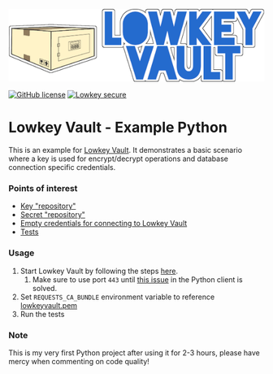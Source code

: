 ![LowkeyVault](https://raw.githubusercontent.com/nagyesta/lowkey-vault/main/.github/assets/LowkeyVault-logo-full.png)

[![GitHub license](https://img.shields.io/github/license/nagyesta/lowkey-vault-example-python?color=informational)](https://raw.githubusercontent.com/nagyesta/lowkey-vault-example-python/main/LICENSE)
[![Lowkey secure](https://img.shields.io/badge/lowkey-secure-0066CC)](https://github.com/nagyesta/lowkey-vault)

# Lowkey Vault - Example Python

This is an example for [Lowkey Vault](https://github.com/nagyesta/lowkey-vault). It demonstrates a basic scenario where
a key is used for encrypt/decrypt operations and database connection specific credentials.

### Points of interest

* [Key "repository"](src/azure_key_repository.py)
* [Secret "repository"](src/azure_secret_repository.py)
* [Empty credentials for connecting to Lowkey Vault](tests/noop_credential.py)
* [Tests](tests/test.py)

### Usage

1. Start Lowkey Vault by following the steps [here](https://github.com/nagyesta/lowkey-vault#quick-start-guide).
   1. Make sure to use port ```443``` until [this issue](https://github.com/Azure/azure-sdk-for-python/issues/24446) in the Python client is solved. 
2. Set ```REQUESTS_CA_BUNDLE``` environment variable to reference [lowkeyvault.pem](lowkeyvault.pem)
3. Run the tests

### Note

This is my very first Python project after using it for 2-3 hours, please have mercy when
commenting on code quality!